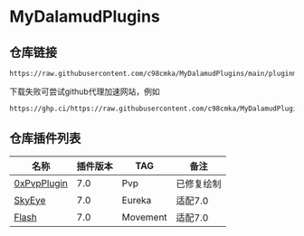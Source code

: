 # MyDalamudPlugins

## 仓库链接

```
https://raw.githubusercontent.com/c98cmka/MyDalamudPlugins/main/pluginmaster.json
```

 下载失败可尝试github代理加速网站，例如
```
https://ghp.ci/https://raw.githubusercontent.com/c98cmka/MyDalamudPlugins/main/pluginmaster.json
```

## 仓库插件列表

| 名称 | 插件版本 | TAG | 备注 |
|----------|----------|----------|----------|
| [0xPvpPlugin](https://github.com/c98cmka/0xPvpPlugin) | 7.0 | Pvp | 已修复绘制 |
| [SkyEye](https://github.com/c98cmka/SkyEye) | 7.0 | Eureka | 适配7.0 |
| [Flash](https://github.com/c98cmka/Flash) | 7.0 | Movement | 适配7.0 |

